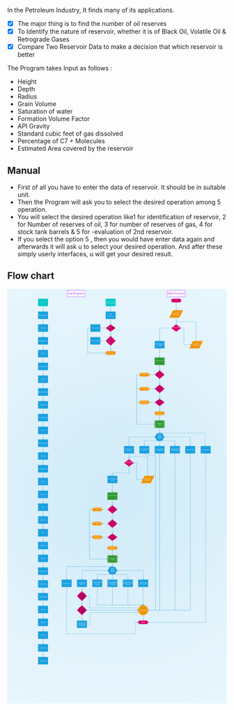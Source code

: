 In the Petroleum Industry, It finds many of its applications.
- [x] The major thing is to find the number of oil reserves
- [x] To Identify the nature of reservoir, whether it is of Black Oil, Volatile Oil & Retrograde Gases
- [x] Compare Two Reservoir Data to make a decision that which reservoir is better 

The Program takes Input as follows :
- Height
- Depth
- Radius
- Grain Volume
- Saturation of water
- Formation Volume Factor
- API Gravity
- Standard cubic feet of gas dissolved
- Percentage of C7 + Molecules
- Estimated Area covered by the reservoir

## Manual
- First of all you have to enter the data of reservoir. It should be in suitable unit.
- Then the Program will ask you to select the desired operation among 5 operation.
- You will select the desired operation like1 for identification of reservoir, 2 for Number of reserves of oil, 3 for number of reserves of gas, 4 for stock tank barrels & 5 for -evaluation of 2nd reservoir.
- If you select the option 5 , then you would have enter data again and afterwards it will ask u to select your desired operation. And after these simply userly interfaces, u will get your desired result.

## Flow chart
![Flow chart](https://github.com/SaudQadir/petro-work/blob/main/identification-of-oil-reserves/flow_chart.png)
